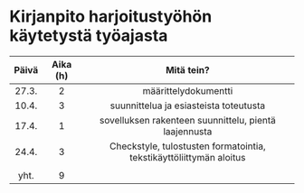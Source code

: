 <h1>Kirjanpito harjoitustyöhön käytetystä työajasta</h1>

| Päivä  | Aika (h)| Mitä tein? |
|:------:|:-------:|:----------:|
| 27.3.  | 2       | määrittelydokumentti |
| 10.4.  | 3       | suunnittelua ja esiasteista toteutusta        |
| 17.4.  | 1       | sovelluksen rakenteen suunnittelu, pientä laajennusta         |
| 24.4.  | 3       | Checkstyle, tulostusten formatointia, tekstikäyttöliittymän aloitus |
|    |  ||
| yht.   | 9       |    |
